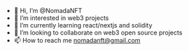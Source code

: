 - 👋 Hi, I’m @NomadaNFT
- 👀 I’m interested in web3 projects
- 🌱 I’m currently learning react/nextjs and solidity
- 💞️ I’m looking to collaborate on web3 open source projects
- 📫 How to reach me nomadanft@gmail.com

<!---
NomadaNFT/NomadaNFT is a ✨ special ✨ repository because its `README.md` (this file) appears on your GitHub profile.
You can click the Preview link to take a look at your changes.
--->
